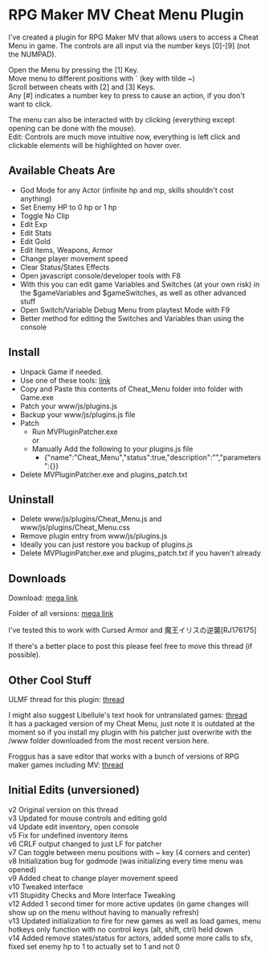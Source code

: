 RPG Maker MV Cheat Menu Plugin
==============================

I've created a plugin for RPG Maker MV that allows users to access a Cheat Menu in game. The controls are all input via the number keys \[0\]\-\[9\] (not the NUMPAD).

Open the Menu by pressing the \[1\] Key.  
Move menu to different positions with \` (key with tilde ~)  
Scroll between cheats with \[2\] and \[3\] Keys.  
Any \[#\] indicates a number key to press to cause an action, if you don't want to click.  

The menu can also be interacted with by clicking (everything except opening can be done with the mouse).  
Edit: Controls are much move intuitive now, everything is left click and clickable elements will be highlighted on hover over.

Available Cheats Are
--------------------

* God Mode for any Actor (infinite hp and mp, skills shouldn't cost anything)
* Set Enemy HP to 0 hp or 1 hp
* Toggle No Clip
* Edit Exp
* Edit Stats
* Edit Gold
* Edit Items, Weapons, Armor
* Change player movement speed
* Clear Status/States Effects
* Open javascript console/developer tools with F8
 * With this you can edit game Variables and Switches (at your own risk) in the $gameVariables and $gameSwitches, as well as other advanced stuff
* Open Switch/Variable Debug Menu from playtest Mode with F9
 * Better method for editing the Switches and Variables than using the console
 
Install
-------

* Unpack Game if needed.
 * Use one of these tools: [link](http://www.ulmf.org/bbs/showpost.php?p=830445&postcount=91)
* Copy and Paste this contents of Cheat_Menu folder into folder with Game.exe
* Patch your www/js/plugins.js
 * Backup your www/js/plugins.js file
 * Patch
      * Run MVPluginPatcher.exe  
        or
      * Manually Add the following to your plugins.js file
        * {"name":"Cheat_Menu","status":true,"description":"","parameters":{}}
 * Delete MVPluginPatcher.exe and plugins_patch.txt
 
Uninstall
---------

* Delete www/js/plugins/Cheat_Menu.js and www/js/plugins/Cheat_Menu.css
* Remove plugin entry from www/js/plugins.js
 * Ideally you can just restore you backup of plugins.js
* Delete MVPluginPatcher.exe and plugins_patch.txt if you haven't already

Downloads
---------
Download: [mega link](https://mega.nz/#!VpYiWKSD!QaPex0_-ABMjVwN4mhEJc7y8Onijayw0IbsY5TKjo74)

Folder of all versions: [mega link](https://mega.nz/#F!NxQxHJKY!N6-YTgC4B2y5AZVpNgAvdA)

I've tested this to work with Cursed Armor and 魔王イリスの逆襲[RJ176175]

If there's a better place to post this please feel free to move this thread (if possible).

Other Cool Stuff
----------------
ULMF thread for this plugin: [thread](http://www.ulmf.org/bbs/showthread.php?t=28982)

I might also suggest Libellule's text hook for untranslated games: [thread](http://www.ulmf.org/bbs/showthread.php?t=29359)  
It has a packaged version of my Cheat Menu, just note it is outdated at the moment so if you install my plugin with his patcher just overwrite with the /www folder downloaded from the most recent version here.

Froggus has a save editor that works with a bunch of versions of RPG maker games including MV: [thread](http://www.ulmf.org/bbs/showthread.php?t=28936)

Initial Edits (unversioned)
---------------------------
v2 Original version on this thread  
v3 Updated for mouse controls and editing gold  
v4 Update edit inventory, open console  
v5 Fix for undefined inventory items  
v6 CRLF output changed to just LF for patcher  
v7 Can toggle between menu positions with ~ key (4 corners and center)  
v8 Initialization bug for godmode (was initializing every time menu was opened)  
v9 Added cheat to change player movement speed  
v10 Tweaked interface  
v11 Stupidity Checks and More Interface Tweaking  
v12 Added 1 second timer for more active updates (in game changes will show up on the menu without having to manually refresh)  
v13 Updated initialization to fire for new games as well as load games, menu hotkeys only function with no control keys (alt, shift, ctrl) held down  
v14 Added remove states/status for actors, added some more calls to sfx, fixed set enemy hp to 1 to actually set to 1 and not 0  
